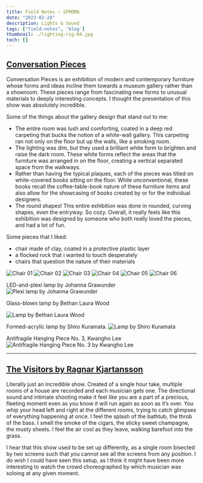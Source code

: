 ```yaml
---
title: Field Notes ~ SFMOMA
date: "2023-02-28"
description: Lights & Sound  
tags: ["field-notes", 'blog']
thumbnail: ./lighting-rig-04.jpg
tech: []
---
```

## [Conversation Pieces](https://www.sfmoma.org/exhibition/conversation-pieces/)

Conversation Pieces is an exhibition of modern and contemporary furniture whose forms and ideas incline them towards a museum gallery rather than a showroom. These pieces range from fascinating new forms to unusual materials to deeply interesting concepts. I thought the presentation of this show was absolutely incredible. 

Some of the things about the gallery design that stand out to me: 
- The entire room was lush and comforting, coated in a deep red carpeting that bucks the notion of a white-wall gallery. This carpeting ran not only on the floor but up the walls, like a smoking room. 
- The lighting was dim, but they used a brilliant white form to brighten and raise the dark room. These white forms reflect the areas that the furniture was arranged in on the floor, creating a vertical separated space from the walkways. 
- Rather than having the typical plaques, each of the pieces was titled on white-covered books sitting on the floor. While unconventional, these books recall the coffee-table-book nature of these furniture items and also allow for the showcasing of books created by or for the individual designers. 
- The round shapes! This entire exhibition was done in rounded, curving shapes, even the entryway. So cozy. 
Overall, it really feels like this exhibition was designed by someone who both really loved the pieces, and had a lot of fun. 

Some pieces that I liked: 

- chair made of clay, coated in a protective plastic layer 
- a flocked rock that i wanted to touch desperately 
- chairs that question the nature of their materials 


![Chair 01](./lighting-rig-09.jpg)
![Chair 02](./lighting-rig-10.jpg)
![Chair 03](./lighting-rig-11.jpg)
![Chair 04](./lighting-rig-12.jpg)
![Chair 05](./lighting-rig-13.jpg)
![Chair 06](./lighting-rig-14.jpg)

LED-and-plexi lamp by Johanna Grawunder
![Plexi lamp by Johanna Grawunder](./lighting-rig-06.jpg)

Glass-blown lamp by Bethan Laura Wood

![Lamp by Bethan Laura Wood](./lighting-rig-07.jpg)

Formed-acrylic lamp by Shiro Kuramata.
![Lamp by Shiro Kuramata](./lighting-rig-08.jpg)

Antifragile Hanging Piece No. 3, Kwangho Lee 
![Antifragile Hanging Piece No. 3 by Kwangho Lee](./lighting-rig-16.jpg)

---

## [The Visitors by Ragnar Kjartansson](https://www.sfmoma.org/exhibition/ragnar-kjartansson-the-visitors/)


Literally just an incredible show. Created of a single hour take, multiple rooms of a house are recorded and each musician gets one. The directional sound and intimate shooting make it feel like you are a part of a precious, fleeting moment even as you know it will run again as soon as it’s over. You whip your head left and right at the different rooms, trying to catch glimpses of everything happening at once. 
I feel the splash of the bathtub, the throb of the bass. I smell the smoke of the cigars, the sticky sweet champagne, the musty sheets. I feel the air cool as they leave, walking barefoot into the grass. 

I hear that this show used to be set up differently, as a single room bisected by two screens such that you cannot see all the screens from any position. I do wish I could have seen this setup, as I think it might have been more interesting to watch the crowd choreographed by which musician was soloing at any given moment. 